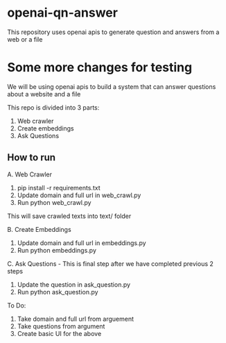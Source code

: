 # openai-qn-answer
This repository uses openai apis to generate question and answers from a web or a file

# Some more changes for testing
We will be using openai apis to build a system that can answer questions about a website and a file

This repo is divided into 3 parts:

1. Web crawler
2. Create embeddings
3. Ask Questions 

## How to run
A. Web Crawler
1. pip install -r requirements.txt
2. Update domain and full url in web_crawl.py
3. Run python web_crawl.py

This will save crawled texts into text/ folder

B. Create Embeddings
1. Update domain and full url in embeddings.py
2. Run python embeddings.py

C. Ask Questions - This is final step after we have completed previous 2 steps
1. Update the question in ask_question.py
2. Run python ask_question.py


To Do:
1. Take domain and full url from arguement
2. Take questions from argument
3. Create basic UI for the above



